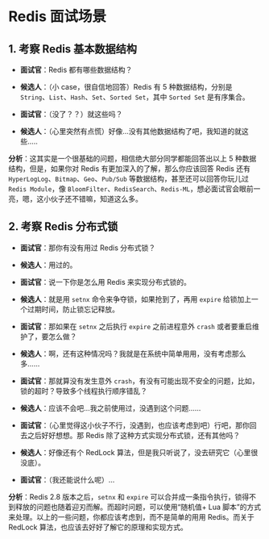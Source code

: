 # Redis 面试场景

## 1. 考察 Redis 基本数据结构

- **面试官**：Redis 都有哪些数据结构？

- **候选人**：（小 case，很自信地回答）Redis 有 5 种数据结构，分别是 `String`、`List`、`Hash`、`Set`、`Sorted Set`，其中 `Sorted Set` 是有序集合。

- **面试官**：（没了？？）就这些吗？

- **候选人**：（心里突然有点慌）好像...没有其他数据结构了吧，我知道的就这些.....

**分析**：这其实是一个很基础的问题，相信绝大部分同学都能回答出以上 5 种数据结构，但是，如果你对 Redis 有更加深入的了解，那么你应该回答 Redis 还有 `HyperLogLog`、`Bitmap`、`Geo`、`Pub/Sub` 等数据结构，甚至还可以回答你玩儿过 `Redis Module`，像 `BloomFilter`、`RedisSearch`、`Redis-ML`，想必面试官会眼前一亮，嗯，这小伙子还不错嘛，知道这么多。

## 2. 考察 Redis 分布式锁

- **面试官**：那你有没有用过 Redis 分布式锁？

- **候选人**：用过的。

- **面试官**：说一下你是怎么用 Redis 来实现分布式锁的。

- **候选人**：就是用 `setnx` 命令来争夺锁，如果抢到了，再用 `expire` 给锁加上一个过期时间，防止锁忘记释放。

- **面试官**：那如果在 `setnx` 之后执行 `expire` 之前进程意外 `crash` 或者要重启维护了，要怎么做？

- **候选人**：啊，还有这种情况吗？我就是在系统中简单用用，没有考虑那么多......

- **面试官**：那就算没有发生意外 `crash`，有没有可能出现不安全的问题，比如，锁的超时？导致多个线程执行顺序错乱？

- **候选人**：应该不会吧...我之前使用过，没遇到这个问题......

- **面试官**：（心里觉得这小伙子不行，没遇到，也应该考虑到吧）行吧，那你回去之后好好想想。那 Redis 除了这种方式实现分布式锁，还有其他吗？

- **候选人**：好像还有个 RedLock 算法，但是我只听说了，没去研究它（心里很没底）。

- **面试官**：（我还能说什么呢）...

**分析**：Redis 2.8 版本之后，`setnx` 和 `expire` 可以合并成一条指令执行，锁得不到释放的问题也随着迎刃而解。而超时问题，可以使用“随机值+ Lua 脚本”的方式来处理。以上的一些问题，你都应该考虑到，而不是简单的用用 Redis。而关于 RedLock 算法，也应该去好好了解它的原理和实现方式。
